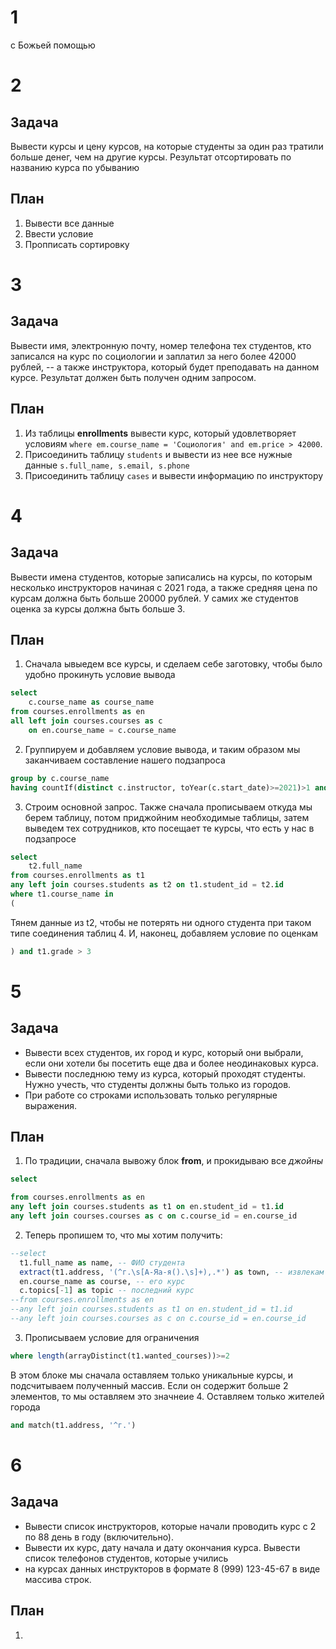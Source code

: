 # 1
с Божьей помощью
# 2 
## Задача
Вывести курсы и цену курсов, на которые студенты за один раз тратили больше денег, чем на другие курсы. 
Результат отсортировать по названию курса по убыванию
## План
1. Вывести все данные
2. Ввести условие
3. Пропписать сортировку

# 3 
## Задача 
Вывести имя, электронную почту, номер телефона тех студентов, кто записался на курс по социологии и заплатил за него более 42000 рублей, 
-- а также инструктора, который будет преподавать на данном курсе. Результат должен быть получен одним запросом.
## План
1. Из таблицы **enrollments** вывести курс, который удовлетворяет условиям `where em.course_name = 'Социология' and em.price > 42000`.
2. Присоединить таблицу `students` и вывести из нее все нужные данные `s.full_name, s.email, s.phone`
3. Присоединить таблицу `cases` и вывести информацию по инструктору

# 4
## Задача  
Вывести имена студентов, которые записались на курсы, по которым несколько инструкторов начиная с 2021 года, а также средняя цена по курсам должна быть больше 20000 рублей. У самих же студентов оценка за курсы должна быть больше 3.
## План
1. Сначала ывыедем все курсы, и сделаем себе заготовку, чтобы было удобно прокинуть условие вывода
```sql
select
	c.course_name as course_name
from courses.enrollments as en
all left join courses.courses as c 
	on en.course_name = c.course_name
```
2. Группируем и добавляем условие вывода, и таким образом мы заканчиваем составление нашего подзапроса
```sql
group by c.course_name
having countIf(distinct c.instructor, toYear(c.start_date)>=2021)>1 and avg(price) > 20000
```
3. Строим основной запрос.
   Также сначала прописываем откуда мы берем таблицу, потом приджойним необходимые таблицы, затем выведем тех сотрудников, кто посещает те курсы, что есть у нас в подзапросе
```sql
select 
	t2.full_name
from courses.enrollments as t1
any left join courses.students as t2 on t1.student_id = t2.id
where t1.course_name in 
(
```
Тянем данные из t2, чтобы не потерять ни одного студента при таком типе соединения таблиц
4. И, наконец, добавляем условие по оценкам
```sql
) and t1.grade > 3
```

# 5
## Задача
- Вывести всех студентов, их город и курс, который они выбрали, если они хотели бы посетить еще два и более неодинаковых курса. 
- Вывести последнюю тему из курса, который проходят студенты. Нужно учесть, что студенты должны быть только из городов. 
- При работе со строками использовать только регулярные выражения.
## План
1. По традиции, сначала вывожу блок **from**, и прокидываю все *джойны*
```sql
select 

from courses.enrollments as en
any left join courses.students as t1 on en.student_id = t1.id
any left join courses.courses as c on c.course_id = en.course_id
```
2. Теперь пропишем то, что мы хотим получить:
```sql
--select 
  t1.full_name as name, -- ФИО студента
  extract(t1.address, '(^г.\s[А-Яа-я().\s]+),.*') as town, -- извлекам только города, то есть то, что начинается с буквы г
  en.course_name as course, -- его курс
  c.topics[-1] as topic -- последний курс 
--from courses.enrollments as en
--any left join courses.students as t1 on en.student_id = t1.id
--any left join courses.courses as c on c.course_id = en.course_id
```
3. Прописываем условие для ограничения
```sql
where length(arrayDistinct(t1.wanted_courses))>=2 
```
В этом блоке мы сначала оставляем только уникальные курсы, и подсчитываем полученный массив. Если он содержит больше 2 элементов, то мы оставляем это значнеие 
4. Оставляем только жителей города
```sql
and match(t1.address, '^г.')
```

# 6
## Задача 
- Вывести список инструкторов, которые начали проводить курс с 2 по 88 день в году (включительно). 
- Вывести их курс, дату начала и дату окончания курса. Вывести список телефонов студентов, которые учились 
- на курсах данных инструкторов в формате 8 (999) 123-45-67 в виде массива строк.
## План
1. 